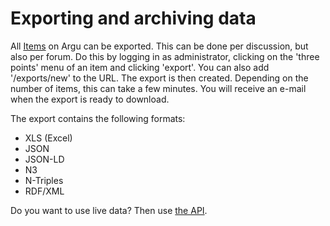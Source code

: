 # Exporting and archiving data

All [Items](https://argu.co/argu/t/10890) on Argu can be exported. This can be done per discussion, but also per forum. Do this by logging in as administrator, clicking on the 'three points' menu of an item and clicking 'export'. You can also add '/exports/new' to the URL. The export is then created. Depending on the number of items, this can take a few minutes. You will receive an e-mail when the export is ready to download.

The export contains the following formats:

* XLS (Excel)
* JSON
* JSON-LD
* N3
* N-Triples
* RDF/XML

Do you want to use live data? Then use [the API](https://argu.co/argu/t/10518).
